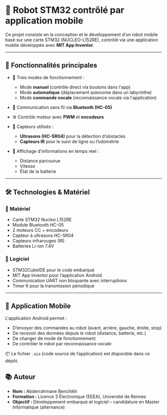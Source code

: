 # 🤖 Robot STM32 contrôlé par application mobile

Ce projet consiste en la conception et le développement d’un robot mobile basé sur une carte STM32 (NUCLEO-L152RE), contrôlé via une application mobile développée avec **MIT App Inventor**.

---

## 🚀 Fonctionnalités principales

- 🧠 Trois modes de fonctionnement :
  - Mode **manuel** (contrôle direct via boutons dans l'app)
  - Mode **automatique** (déplacement autonome dans un labyrinthe)
  - Mode **commande vocale** (reconnaissance vocale via l'application)

- 📡 Communication sans fil via **Bluetooth (HC-05)**
- ⚙️ Contrôle moteur avec **PWM** et **encodeurs**
- 📏 Capteurs utilisés :
  - **Ultrasons (HC-SR04)** pour la détection d’obstacles
  - **Capteurs IR** pour le suivi de ligne ou l’odométrie
- 🔋 Affichage d'informations en temps réel :
  - Distance parcourue
  - Vitesse
  - État de la batterie

---

## 🛠️ Technologies & Matériel

### 🔧 Matériel
- Carte STM32 Nucleo L152RE
- Module Bluetooth HC-05
- 2 moteurs CC + encodeurs
- Capteur à ultrasons HC-SR04
- Capteurs infrarouges (IR)
- Batteries Li-ion 7.4V

### 🧰 Logiciel
- STM32CubeIDE pour le code embarqué
- MIT App Inventor pour l’application Android
- Communication UART non bloquante avec interruptions
- Timer 6 pour la transmission périodique

---

## 📱 Application Mobile

L'application Android permet :
- D’envoyer des commandes au robot (avant, arrière, gauche, droite, stop)
- De recevoir des données depuis le robot (distance, batterie, etc.)
- De changer de mode de fonctionnement
- De contrôler le robot par reconnaissance vocale

📦 Le fichier `.aia` (code source de l’application) est disponible dans ce dépôt.

## 📚 Auteur

- **Nom :** Abderrahmane Benchikh  
- **Formation :** Licence 3 Électronique (EEEA), Université de Rennes  
- **Objectif :** Développement embarqué et logiciel – candidature en Master Informatique (alternance)
